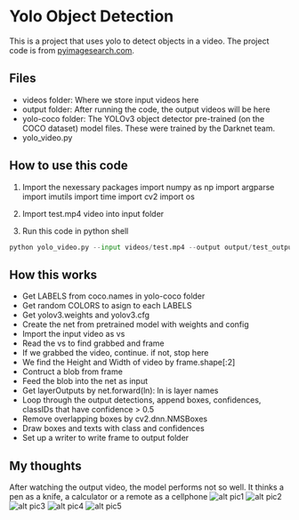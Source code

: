 # Yolo Object Detection
This is a project that uses yolo to detect objects in a video.  The project code is from [pyimagesearch.com](https://www.pyimagesearch.com/2018/11/12/yolo-object-detection-with-opencv/).


## Files
- videos folder: Where we store input videos here
- output folder: After running the code, the output videos will be here
- yolo-coco folder: The YOLOv3 object detector pre-trained (on the COCO dataset) model files. These were trained by the Darknet team.
- yolo_video.py

## How to use this code
1. Import the nexessary packages
import numpy as np
import argparse
import imutils
import time
import cv2
import os

2. Import test.mp4 video into input folder

3. Run this code in python shell
```python
python yolo_video.py --input videos/test.mp4 --output output/test_output.avi --yolo yolo-coco
```


## How this works
- Get LABELS from coco.names in yolo-coco folder
- Get random COLORS to asign to each LABELS
- Get yolov3.weights and yolov3.cfg
- Create the net from pretrained model with weights and config
- Import the input video as vs
- Read the vs to find grabbed and frame
- If we grabbed the video, continue. if not, stop here
- We find the Height and Width of video by frame.shape[:2]
- Contruct a blob from frame
- Feed the blob into the net as input
- Get layerOutputs by net.forward(ln):  ln is layer names
- Loop through the output detections, append boxes, confidences, classIDs that have confidence > 0.5
- Remove overlapping boxes by cv2.dnn.NMSBoxes 
- Draw boxes and texts with class and confidences
- Set up a writer to write frame to output folder

## My thoughts
After watching the output video, the model performs not so well. It thinks a pen as a knife, a calculator or a remote as a cellphone
![alt pic1](https://github.com/BenjaminDKLuong/object-detection-with-yolo/blob/master/pic1.png)
![alt pic2](https://github.com/BenjaminDKLuong/object-detection-with-yolo/blob/master/pic2.png)
![alt pic3](https://github.com/BenjaminDKLuong/object-detection-with-yolo/blob/master/pic3.png)
![alt pic4](https://github.com/BenjaminDKLuong/object-detection-with-yolo/blob/master/pic4.png)
![alt pic5](https://github.com/BenjaminDKLuong/object-detection-with-yolo/blob/master/pic5.png)